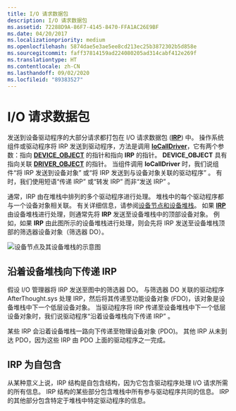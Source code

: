 ```yaml
---
title: I/O 请求数据包
description: I/O 请求数据包
ms.assetid: 72288D9A-86F7-4145-8470-FFA1AC26E9BF
ms.date: 04/20/2017
ms.localizationpriority: medium
ms.openlocfilehash: 5874dae5e3ae5ee8cd213ec25b3872302b5d858e
ms.sourcegitcommit: faff37814159ad224080205ad314cabf412e269f
ms.translationtype: HT
ms.contentlocale: zh-CN
ms.lasthandoff: 09/02/2020
ms.locfileid: "89383527"
---
```

# <a name="io-request-packets"></a>I/O 请求数据包


发送到设备驱动程序的大部分请求都打包在 I/O 请求数据包 ([**IRP**](/windows-hardware/drivers/ddi/wdm/ns-wdm-_irp)) 中。 操作系统组件或驱动程序将 IRP 发送到驱动程序，方法是调用 [**IoCallDriver**](/windows-hardware/drivers/ddi/wdm/nf-wdm-iocalldriver)，它有两个参数：指向 [**DEVICE\_OBJECT**](/windows-hardware/drivers/ddi/wdm/ns-wdm-_device_object) 的指针和指向 **IRP** 的指针。 **DEVICE\_OBJECT** 具有指向关联 [**DRIVER\_OBJECT**](/windows-hardware/drivers/ddi/wdm/ns-wdm-_driver_object) 的指针。 当组件调用 **IoCallDriver** 时，我们说组件“将 IRP 发送到设备对象”  或“将 IRP 发送到与设备对象关联的驱动程序”  。 有时，我们使用短语“传递 IRP”  或“转发 IRP”  而非“发送 IRP”  。

通常，IRP 由在堆栈中排列的多个驱动程序进行处理。 堆栈中的每个驱动程序都与一个设备对象相关联。 有关详细信息，请参阅[设备节点和设备堆栈](device-nodes-and-device-stacks.md)。 如果 [**IRP**](/windows-hardware/drivers/ddi/wdm/ns-wdm-_irp) 由设备堆栈进行处理，则通常先将 **IRP** 发送至设备堆栈中的顶部设备对象。 例如，如果 **IRP** 由此图所示的设备堆栈进行处理，则会先将 IRP 发送至设备堆栈顶部的筛选器设备对象（筛选器 DO）。

![设备节点及其设备堆栈的示意图](images/prosewaredevicenode03.png)

## <a name="span-idpassing_an_irp_down_the_device_stackspanspan-idpassing_an_irp_down_the_device_stackspanspan-idpassing_an_irp_down_the_device_stackspanpassing-an-irp-down-the-device-stack"></a><span id="Passing_an_IRP_down_the_device_stack"></span><span id="passing_an_irp_down_the_device_stack"></span><span id="PASSING_AN_IRP_DOWN_THE_DEVICE_STACK"></span>沿着设备堆栈向下传递 IRP


假设 I/O 管理器将 IRP 发送至图中的筛选器 DO。 与筛选器 DO 关联的驱动程序 AfterThought.sys 处理 IRP，然后将其传递至功能设备对象 (FDO)，该对象是设备堆栈中下一个低层设备对象。 当驱动程序将 IRP 传递至设备堆栈中下一个低层设备对象时，我们说驱动程序“沿着设备堆栈向下传递 IRP”  。

某些 IRP 会沿着设备堆栈一路向下传递至物理设备对象 (PDO)。 其他 IRP 从未到达 PDO，因为这些 IRP 由 PDO 上面的驱动程序之一完成。

## <a name="span-idirps_are_self-containedspanspan-idirps_are_self-containedspanspan-idirps_are_self-containedspanirps-are-self-contained"></a><span id="IRPs_are_self-contained"></span><span id="irps_are_self-contained"></span><span id="IRPS_ARE_SELF-CONTAINED"></span>IRP 为自包含


从某种意义上说，IRP 结构是自包含结构，因为它包含驱动程序处理 I/O 请求所需的所有信息。 IRP 结构的某些部分包含堆栈中所有参与驱动程序共同的信息。 IRP 的其他部分包含特定于堆栈中特定驱动程序的信息。

 

